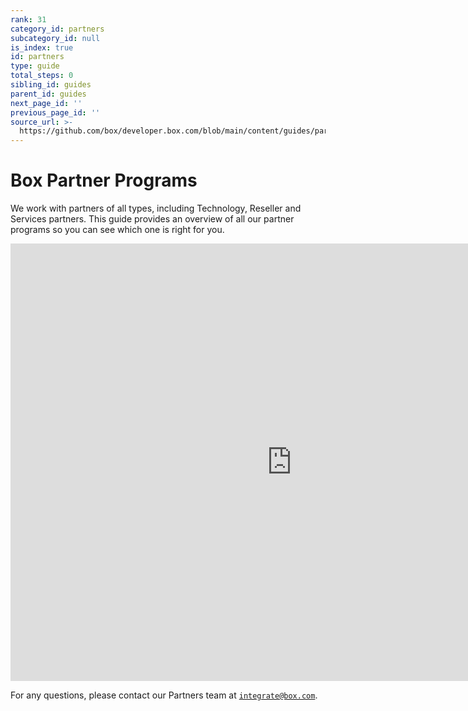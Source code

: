 ```yaml
---
rank: 31
category_id: partners
subcategory_id: null
is_index: true
id: partners
type: guide
total_steps: 0
sibling_id: guides
parent_id: guides
next_page_id: ''
previous_page_id: ''
source_url: >-
  https://github.com/box/developer.box.com/blob/main/content/guides/partners/index.md
---
```

# Box Partner Programs

We work with partners of all types, including Technology,
Reseller and Services partners. This guide provides an overview of all our
partner programs so you can see
which one is right for you.

<!-- markdownlint-disable line-length -->

<iframe src="https://cloud.app.box.com/embed/s/cphyvxelijrey8a7p6bo2typ9yf1pt9m" width="900" height="700" frameborder="0" allowfullscreen="allowfullscreen" >

</iframe>

<!-- markdownlint-enable line-length -->

For any questions, please contact our Partners team
at [`integrate@box.com`][email].

[email]: mailto:integrate@box.com